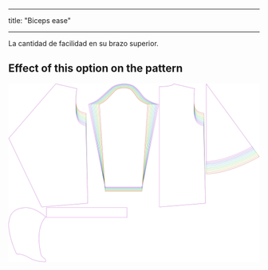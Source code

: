 - - -
title: "Biceps ease"
- - -

La cantidad de facilidad en su brazo superior.

## Effect of this option on the pattern

![This image shows the effect of this option by superimposing several variants that have a different value for this option](yuri_bicepsease_sample.svg "Effect of this option on the pattern")
